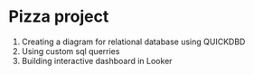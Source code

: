 
# Pizza project

1. Creating a diagram for relational database using QUICKDBD
2. Using custom sql querries
3. Building interactive dashboard in Looker
